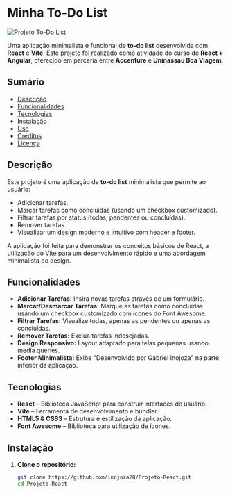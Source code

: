 # Minha To-Do List

![Projeto To-Do List](imgs/to-do-list.png)

Uma aplicação minimalista e funcional de **to-do list** desenvolvida com **React** e **Vite**. Este projeto foi realizado como atividade do curso de **React + Angular**, oferecido em parceria entre **Accenture** e **Uninassau Boa Viagem**.

## Sumário

- [Descrição](#descrição)
- [Funcionalidades](#funcionalidades)
- [Tecnologias](#tecnologias)
- [Instalação](#instalação)
- [Uso](#uso)
- [Créditos](#créditos)
- [Licença](#licença)

## Descrição

Este projeto é uma aplicação de **to-do list** minimalista que permite ao usuário:
- Adicionar tarefas.
- Marcar tarefas como concluídas (usando um checkbox customizado).
- Filtrar tarefas por status (todas, pendentes ou concluídas).
- Remover tarefas.
- Visualizar um design moderno e intuitivo com header e footer.

A aplicação foi feita para demonstrar os conceitos básicos de React, a utilização do Vite para um desenvolvimento rápido e uma abordagem minimalista de design.

## Funcionalidades

- **Adicionar Tarefas:** Insira novas tarefas através de um formulário.
- **Marcar/Desmarcar Tarefas:** Marque as tarefas como concluídas usando um checkbox customizado com ícones do Font Awesome.
- **Filtrar Tarefas:** Visualize todas, apenas as pendentes ou apenas as concluídas.
- **Remover Tarefas:** Exclua tarefas indesejadas.
- **Design Responsivo:** Layout adaptado para telas pequenas usando media queries.
- **Footer Minimalista:** Exibe "Desenvolvido por Gabriel Inojoza" na parte inferior da aplicação.

## Tecnologias

- **React** – Biblioteca JavaScript para construir interfaces de usuário.
- **Vite** – Ferramenta de desenvolvimento e bundler.
- **HTML5 & CSS3** – Estrutura e estilização da aplicação.
- **Font Awesome** – Biblioteca para utilização de ícones.

## Instalação

1. **Clone o repositório:**

   ```bash
   git clone https://github.com/inojoza28/Projeto-React.git
   cd Projeto-React
